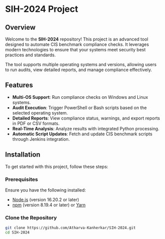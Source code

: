 # SIH-2024 Project

## Overview

Welcome to the **SIH-2024** repository! This project is an advanced tool designed to automate CIS benchmark compliance checks. It leverages modern technologies to ensure that your systems meet security best practices and standards.

The tool supports multiple operating systems and versions, allowing users to run audits, view detailed reports, and manage compliance effectively.

## Features

- **Multi-OS Support**: Run compliance checks on Windows and Linux systems.
- **Audit Execution**: Trigger PowerShell or Bash scripts based on the selected operating system.
- **Detailed Reports**: View compliance status, warnings, and export reports in PDF or CSV formats.
- **Real-Time Analysis**: Analyze results with integrated Python processing.
- **Automatic Script Updates**: Fetch and update CIS benchmark scripts through Jenkins integration.

## Installation

To get started with this project, follow these steps:

### Prerequisites

Ensure you have the following installed:
- [Node.js](https://nodejs.org/) (version 16.20.2 or later)
- [npm](https://www.npmjs.com/) (version 8.19.4 or later) or [Yarn](https://yarnpkg.com/)

### Clone the Repository

```bash
git clone https://github.com/Atharva-Kanherkar/SIH-2024.git
cd SIH-2024

